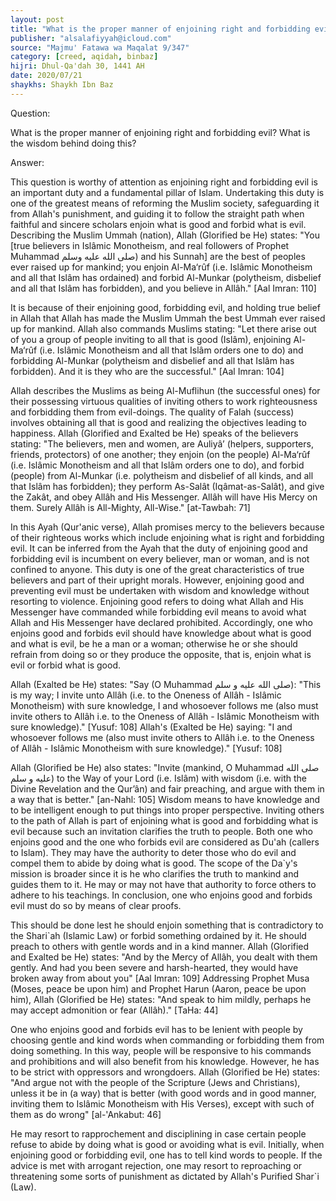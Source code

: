 ```yaml
---
layout: post
title: "What is the proper manner of enjoining right and forbidding evil"
publisher: "alsalafiyyah@icloud.com"
source: "Majmu' Fatawa wa Maqalat 9/347"
category: [creed, aqidah, binbaz]
hijri: Dhul-Qa'dah 30, 1441 AH
date: 2020/07/21
shaykhs: Shaykh Ibn Baz
---
```


Question: 

What is the proper manner of enjoining right and forbidding evil? What is the wisdom behind doing this?

Answer: 

This question is worthy of attention as enjoining right and forbidding evil is an important duty and a fundamental pillar of Islam. Undertaking this duty is one of the greatest means of reforming the Muslim society, safeguarding it from Allah's punishment, and guiding it to follow the straight path when faithful and sincere scholars enjoin what is good and forbid what is evil. Describing the Muslim Ummah (nation), Allah (Glorified be He) states: "You [true believers in Islâmic Monotheism, and real followers of Prophet Muhammad صلى الله عليه وسلم) and his Sunnah] are the best of peoples ever raised up for mankind; you enjoin Al-Ma‘rûf (i.e. Islâmic Monotheism and all that Islâm has ordained) and forbid Al-Munkar (polytheism, disbelief and all that Islâm has forbidden), and you believe in Allâh." [Aal Imran: 110] 

It is because of their enjoining good, forbidding evil, and holding true belief in Allah that Allah has made the Muslim Ummah the best Ummah ever raised up for mankind. Allah also commands Muslims stating: "Let there arise out of you a group of people inviting to all that is good (Islâm), enjoining Al-Ma‘rûf (i.e. Islâmic Monotheism and all that Islâm orders one to do) and forbidding Al-Munkar (polytheism and disbelief and all that Islâm has forbidden). And it is they who are the successful." [Aal Imran: 104] 

Allah describes the Muslims as being Al-Muflihun (the successful ones) for their possessing virtuous qualities of inviting others to work righteousness and forbidding them from evil-doings. The quality of Falah (success) involves obtaining all that is good and realizing the objectives leading to happiness. Allah (Glorified and Exalted be He) speaks of the believers stating: "The believers, men and women, are Auliyâ’ (helpers, supporters, friends, protectors) of one another; they enjoin (on the people) Al-Ma‘rûf (i.e. Islâmic Monotheism and all that Islâm orders one to do), and forbid (people) from Al-Munkar (i.e. polytheism and disbelief of all kinds, and all that Islâm has forbidden); they perform As-Salât (Iqâmat-as-Salât), and give the Zakât, and obey Allâh and His Messenger. Allâh will have His Mercy on them. Surely Allâh is All-Mighty, All-Wise." [at-Tawbah: 71] 

In this Ayah (Qur'anic verse), Allah promises mercy to the believers because of their righteous works which include enjoining what is right and forbidding evil. It can be inferred from the Ayah that the duty of enjoining good and forbidding evil is incumbent on every believer, man or woman, and is not confined to anyone. This duty is one of the great characteristics of true believers and part of their upright morals. However, enjoining good and preventing evil must be undertaken with wisdom and knowledge without resorting to violence. Enjoining good refers to doing what Allah and His Messenger have commanded while forbidding evil means to avoid what Allah and His Messenger have declared prohibited. Accordingly, one who enjoins good and forbids evil should have knowledge about what is good and what is evil, be he a man or a woman; otherwise he or she should refrain from doing so or they produce the opposite, that is, enjoin what is evil or forbid what is good.

Allah (Exalted be He) states: "Say (O Muhammad صلى الله عليه و سلم): "This is my way; I invite unto Allâh (i.e. to the Oneness of Allâh - Islâmic Monotheism) with sure knowledge, I and whosoever follows me (also must invite others to Allâh i.e. to the Oneness of Allâh - Islâmic Monotheism with sure knowledge)." [Yusuf: 108] Allah's (Exalted be He) saying: "I and whosoever follows me (also must invite others to Allâh i.e. to the Oneness of Allâh - Islâmic Monotheism with sure knowledge)." [Yusuf: 108]

Allah (Glorified be He) also states: "Invite (mankind, O Muhammad صلى الله عليه و سلم) to the Way of your Lord (i.e. Islâm) with wisdom (i.e. with the Divine Revelation and the Qur’ân) and fair preaching, and argue with them in a way that is better." [an-Nahl: 105] Wisdom means to have knowledge and to be intelligent enough to put things into proper perspective. Inviting others to the path of Allah is part of enjoining what is good and forbidding what is evil because such an invitation clarifies the truth to people. Both one who enjoins good and the one who forbids evil are considered as Du'ah (callers to Islam). They may have the authority to deter those who do evil and compel them to abide by doing what is good. The scope of the Da`y's mission is broader since it is he who clarifies the truth to mankind and guides them to it. He may or may not have that authority to force others to adhere to his teachings. In conclusion, one who enjoins good and forbids evil must do so by means of clear proofs.

This should be done lest he should enjoin something that is contradictory to the Shari`ah (Islamic Law) or forbid something ordained by it. He should preach to others with gentle words and in a kind manner. Allah (Glorified and Exalted be He) states: "And by the Mercy of Allâh, you dealt with them gently. And had you been severe and harsh-hearted, they would have broken away from about you" [Aal Imran: 109] Addressing Prophet Musa (Moses, peace be upon him) and Prophet Harun (Aaron, peace be upon him), Allah (Glorified be He) states: "And speak to him mildly, perhaps he may accept admonition or fear (Allâh)." [TaHa: 44] 

One who enjoins good and forbids evil has to be lenient with people by choosing gentle and kind words when commanding or forbidding them from doing something. In this way, people will be responsive to his commands and prohibitions and will also benefit from his knowledge. However, he has to be strict with oppressors and wrongdoers. Allah (Glorified be He) states: "And argue not with the people of the Scripture (Jews and Christians), unless it be in (a way) that is better (with good words and in good manner, inviting them to Islâmic Monotheism with His Verses), except with such of them as do wrong" [al-'Ankabut: 46] 

He may resort to rapprochement and disciplining in case certain people refuse to abide by doing what is good or avoiding what is evil. Initially, when enjoining good or forbidding evil, one has to tell kind words to people. If the advice is met with arrogant rejection, one may resort to reproaching or threatening some sorts of punishment as dictated by Allah's Purified Shar`i (Law).

